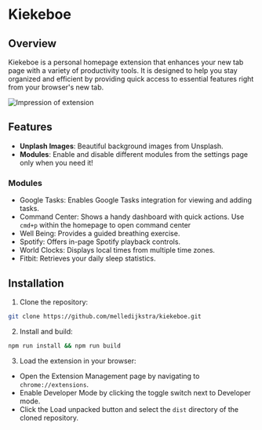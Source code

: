 # Kiekeboe

## Overview

Kiekeboe is a personal homepage extension that enhances your new tab page with a variety of productivity tools. It is designed to help you stay organized and efficient by providing quick access to essential features right from your browser's new tab.

![Impression of extension](./docs/impression-kiekeboe-extension.png)

## Features

- **Unplash Images**: Beautiful background images from Unsplash.
- **Modules**: Enable and disable different modules from the settings page only when you need it!

### Modules

- Google Tasks: Enables Google Tasks integration for viewing and adding tasks.
- Command Center: Shows a handy dashboard with quick actions. Use `cmd+p` within the homepage to open command center
- Well Being: Provides a guided breathing exercise.
- Spotify: Offers in-page Spotify playback controls.
- World Clocks: Displays local times from multiple time zones.
- Fitbit: Retrieves your daily sleep statistics.

## Installation

1. Clone the repository:

```bash
git clone https://github.com/melledijkstra/kiekeboe.git
```

2. Install and build:

```bash
npm run install && npm run build
```

3. Load the extension in your browser:

- Open the Extension Management page by navigating to `chrome://extensions`.
- Enable Developer Mode by clicking the toggle switch next to Developer mode.
- Click the Load unpacked button and select the `dist` directory of the cloned repository.
